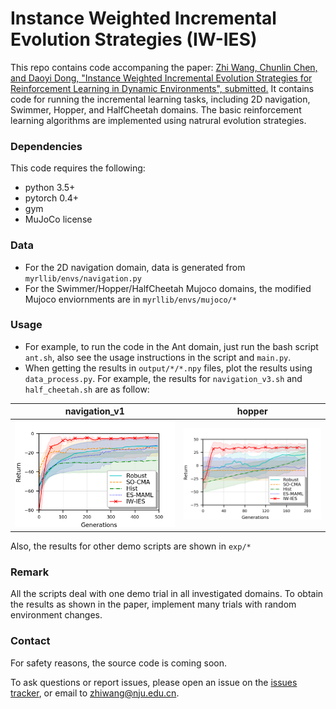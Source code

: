 # Instance Weighted Incremental Evolution Strategies (IW-IES)

This repo contains code accompaning the paper: [Zhi Wang, Chunlin Chen, and Daoyi Dong, "Instance Weighted Incremental Evolution Strategies for Reinforcement Learning in Dynamic Environments", submitted.]()
It contains code for running the incremental learning tasks, including 2D navigation, Swimmer, Hopper, and HalfCheetah domains. The basic reinforcement learning algorithms are implemented using natrural evolution strategies.

### Dependencies
This code requires the following:
* python 3.5+
* pytorch 0.4+
* gym
* MuJoCo license

### Data
* For the 2D navigation domain, data is generated from `myrllib/envs/navigation.py`
* For the Swimmer/Hopper/HalfCheetah Mujoco domains, the modified Mujoco enviornments are in `myrllib/envs/mujoco/*`

### Usage 
* For example, to run the code in the Ant domain, just run the bash script `ant.sh`, also see the usage instructions in the script and `main.py`.
* When getting the results in `output/*/*.npy` files, plot the results using `data_process.py`. For example, the results for `navigation_v3.sh` and `half_cheetah.sh` are as follow:

navigation_v1 | hopper
------------ | -------------
![experimental results for navigation_v3 domain](https://github.com/HeyuanMingong/iwies/blob/master/exp/navi3_baselines.png) | ![experimental results for half cheetah domain](https://github.com/HeyuanMingong/iwies/blob/master/exp/cheetah_baselines.png)

Also, the results for other demo scripts are shown in `exp/*`

### Remark
All the scripts deal with one demo trial in all investigated domains. To obtain the results as shown in the paper, implement many trials with random environment changes.

### Contact 
For safety reasons, the source code is coming soon.

To ask questions or report issues, please open an issue on the [issues tracker](https://github.com/HeyuanMingong/iwies/issues), or email to zhiwang@nju.edu.cn.
 




